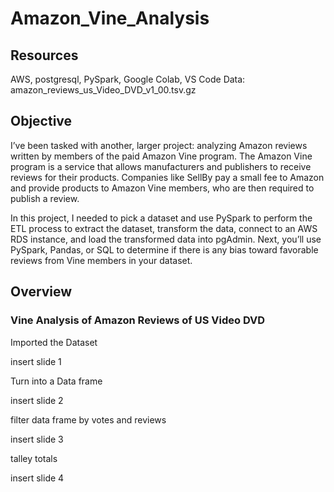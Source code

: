 # Amazon_Vine_Analysis
 
 ## Resources

 AWS, postgresql, PySpark, Google Colab, VS Code
 Data: amazon_reviews_us_Video_DVD_v1_00.tsv.gz

 ## Objective

 I’ve been tasked with another, larger project: analyzing Amazon reviews written by members of the paid Amazon Vine program. The Amazon Vine program is a service that allows manufacturers and publishers to receive reviews for their products. Companies like SellBy pay a small fee to Amazon and provide products to Amazon Vine members, who are then required to publish a review.

In this project, I needed to pick a dataset and use PySpark to perform the ETL process to extract the dataset, transform the data, connect to an AWS RDS instance, and load the transformed data into pgAdmin. Next, you’ll use PySpark, Pandas, or SQL to determine if there is any bias toward favorable reviews from Vine members in your dataset.


## Overview
### Vine Analysis of Amazon Reviews of US Video DVD

Imported the Dataset

insert slide 1

Turn into a Data frame 

insert slide 2

filter data frame by votes and reviews

insert slide 3

talley totals

insert slide 4

